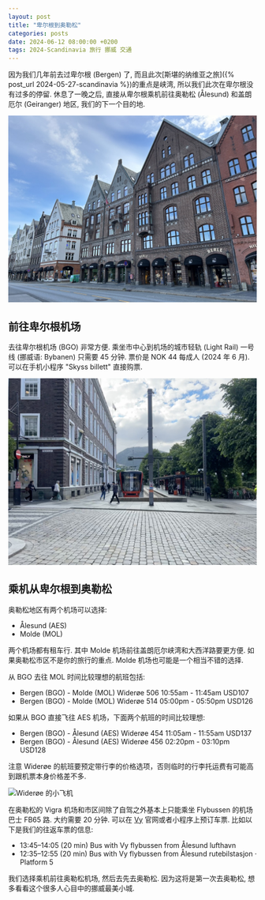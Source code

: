 ```yaml
---
layout: post
title: "卑尔根到奥勒松"
categories: posts
date: 2024-06-12 08:00:00 +0200
tags: 2024-Scandinavia 旅行 挪威 交通
---
```


因为我们几年前去过卑尔根 (Bergen) 了, 而且此次[斯堪的纳维亚之旅]({% post_url 2024-05-27-scandinavia %})的重点是峡湾, 所以我们此次在卑尔根没有过多的停留. 休息了一晚之后, 直接从卑尔根乘机前往奥勒松 (Ålesund) 和盖朗厄尔 (Geiranger) 地区, 我们的下一个目的地.

![卑尔根 (Bergen)](/assets/images/2024/scandinavia/bergen-to-alesund/bergen.jpeg)

## 前往卑尔根机场

去往卑尔根机场 (BGO) 非常方便. 乘坐市中心到机场的城市轻轨 (Light Rail) 一号线 (挪威语: Bybanen) 只需要 45 分钟. 票价是 NOK 44 每成人 (2024 年 6 月). 可以在手机小程序 "Skyss billett" 直接购票.

![卑尔根轻轨一号线](/assets/images/2024/scandinavia/bergen-to-alesund/bybanen.jpeg)

## 乘机从卑尔根到奥勒松

奥勒松地区有两个机场可以选择:

* Ålesund (AES)
* Molde (MOL)

两个机场都有租车行. 其中 Molde 机场前往盖朗厄尔峡湾和大西洋路要更方便. 如果奥勒松市区不是你的旅行的重点. Molde 机场也可能是一个相当不错的选择.

从 BGO 去往 MOL 时间比较理想的航班包括:

* Bergen (BGO) - Molde (MOL) Widerøe 506 10:55am - 11:45am USD107
* Bergen (BGO) - Molde (MOL) Widerøe 514 05:00pm - 05:50pm USD126

如果从 BGO 直接飞往 AES 机场，下面两个航班的时间比较理想:

* Bergen (BGO) - Ålesund (AES) Widerøe 454 11:05am - 11:55am USD137
* Bergen (BGO) - Ålesund (AES) Widerøe 456 02:20pm - 03:10pm USD128

注意 Widerøe 的航班要预定带行李的价格选项，否则临时的行李托运费有可能高到跟机票本身价格差不多.

![Widerøe 的小飞机](/assets/images/2024/scandinavia/bergen-to-alesund/widerøe.jpeg)

在奥勒松的 Vigra 机场和市区间除了自驾之外基本上只能乘坐 Flybussen 的机场巴士 FB65 路. 大约需要 20 分钟. 可以在 [Vy](https://www.vy.no/en) 官网或者小程序上预订车票. 比如以下是我们的往返车票的信息:

* 13:45–14:05 (20 min) Bus with Vy flybussen from Ålesund lufthavn
* 12:35–12:55 (20 min) Bus with Vy flybussen from Ålesund rutebilstasjon · Platform 5

我们选择乘机前往奥勒松机场, 然后去先去奥勒松. 因为这将是第一次去奥勒松, 想多看看这个很多人心目中的挪威最美小城.
